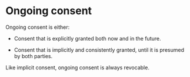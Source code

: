 # Ongoing consent

Ongoing consent is either:

* Consent that is explicitly granted both now and in the future.

* Consent that is implicitly and consistently granted, until it is presumed by both parties.

Like implicit consent, ongoing consent is always revocable.  
